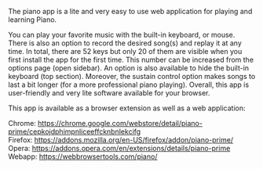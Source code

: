 The piano app is a lite and very easy to use web application for playing and learning Piano.

You can play your favorite music with the built-in keyboard, or mouse. There is also an option to record the desired song(s) and replay it at any time. In total, there are 52 keys but only 20 of them are visible when you first install the app for the first time. This number can be increased from the options page (open sidebar). An option is also available to hide the built-in keyboard (top section). Moreover, the sustain control option makes songs to last a bit longer (for a more professional piano playing). Overall, this app is user-friendly and very lite software available for your browser.

This app is available as a browser extension as well as a web application:

Chrome: https://chrome.google.com/webstore/detail/piano-prime/cepkojdphimpnliceeffcknbnlekcifg  
Firefox: https://addons.mozilla.org/en-US/firefox/addon/piano-prime/  
Opera: https://addons.opera.com/en/extensions/details/piano-prime  
Webapp: https://webbrowsertools.com/piano/  
